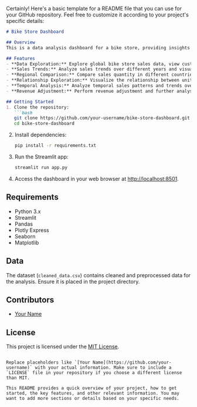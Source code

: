 Certainly! Here's a basic template for a README file that you can use for your GitHub repository. Feel free to customize it according to your project's specific details:

```markdown
# Bike Store Dashboard

## Overview
This is a data analysis dashboard for a bike store, providing insights into global sales data, customer demographics, sales trends, and more.

## Features
- **Data Exploration:** Explore global bike store sales data, view customer demographics, and understand order statistics.
- **Sales Trends:** Analyze sales trends over different years and visualize revenue distribution.
- **Regional Comparison:** Compare sales quantity in different countries and explore regional details.
- **Relationship Exploration:** Visualize the relationship between unit cost and unit price using a scatter plot.
- **Temporal Analysis:** Analyze temporal sales patterns and trends over time.
- **Revenue Adjustment:** Perform revenue adjustment and further analysis.

## Getting Started
1. Clone the repository:
   ```bash
   git clone https://github.com/your-username/bike-store-dashboard.git
   cd bike-store-dashboard
   ```

2. Install dependencies:
   ```bash
   pip install -r requirements.txt
   ```

3. Run the Streamlit app:
   ```bash
   streamlit run app.py
   ```

4. Access the dashboard in your web browser at [http://localhost:8501](http://localhost:8501).

## Requirements
- Python 3.x
- Streamlit
- Pandas
- Plotly Express
- Seaborn
- Matplotlib

## Data
The dataset (`cleaned_data.csv`) contains cleaned and preprocessed data for the analysis. Ensure it is placed in the project directory.

## Contributors
- [Your Name](https://github.com/your-username)

## License
This project is licensed under the [MIT License](LICENSE).
```

Replace placeholders like `[Your Name](https://github.com/your-username)` with your actual information. Make sure to include a `LICENSE` file in your repository if you choose a different license than MIT.

This README provides a quick overview of your project, how to get started, the key features, and other relevant information. You may want to add more sections or details based on your specific needs.
